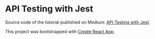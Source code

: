# API Testing with Jest

Source code of the tutorial published on Medium: [API Testing with Jest](https://medium.com/@vnglst/api-testing-with-jest-d1ab74005c0a#.qfg69kf4t).


This project was bootstrapped with [Create React App](https://github.com/facebookincubator/create-react-app).
